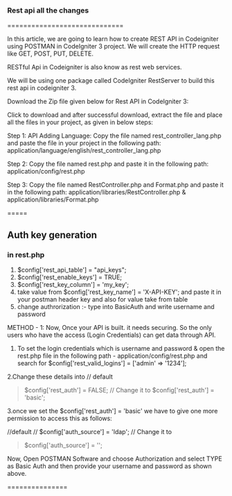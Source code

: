 
### Rest api all the changes

=============================

In this article, we are going to learn how to create REST API in Codeigniter using POSTMAN in CodeIgniter 3 project. We will create the HTTP request like GET, POST, PUT, DELETE.

RESTful Api in Codeigniter is also know as rest web services.

We will be using one package called CodeIgniter RestServer to build this rest api in codeigniter 3.

Download the Zip file given below for Rest API in CodeIgniter 3:

Click to download and after successful download, extract the file and place all the files in your project, as given in below steps:

Step 1: API Adding Language: Copy the file named rest_controller_lang.php and paste the file in your project in the following path:  application/language/english/rest_controller_lang.php 

Step 2: Copy the file named rest.php and paste it in the following path: application/config/rest.php

Step 3: Copy the file named RestController.php and Format.php and paste it in the following path: application/libraries/RestController.php & application/libraries/Format.php

=====

## Auth key generation

### in rest.php

1. $config['rest_api_table'] = "api_keys";
2. $config['rest_enable_keys'] = TRUE;
3. $config['rest_key_column'] = 'my_key';
4. take value from
        $config['rest_key_name'] = 'X-API-KEY';
    and paste it in your postman header key and also for value take from table
5. change authrorization :- type into BasicAuth
        and write username and password

METHOD - 1:
Now, Once your API is built. it needs securing. So the only users who have the access (Login Credentials) can get data through API.

1. To set the login credentials which is username and password & open the rest.php file in the following path -  application/config/rest.php and search for
        $config['rest_valid_logins'] = ['admin' => '1234'];

2.Change these details into
// default
> $config['rest_auth'] = FALSE;
// Change it to
> $config['rest_auth'] = 'basic';

3.once we set the $config['rest_auth'] = 'basic' we have to give one more permission to access this as follows:

//default
// $config['auth_source'] = 'ldap';
// Change it to
> $config['auth_source'] = '';

Now, Open POSTMAN Software and choose Authorization and select TYPE as Basic Auth and then provide your username and password as shown above.

===============